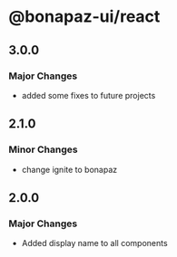 # @bonapaz-ui/react

## 3.0.0

### Major Changes

- added some fixes to future projects

## 2.1.0

### Minor Changes

- change ignite to bonapaz

## 2.0.0

### Major Changes

- Added display name to all components

